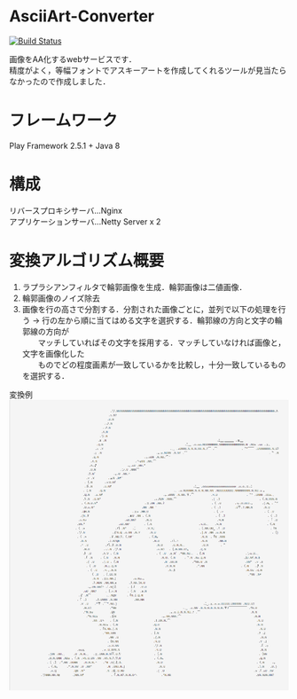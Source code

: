# AsciiArt-Converter
[![Build Status](https://travis-ci.org/SoichiSumi/AsciiArtConverter-WebApp.svg?branch=master)](https://travis-ci.org/SoichiSumi/AsciiArtConverter-WebApp)


画像をAA化するwebサービスです．<br>
精度がよく，等幅フォントでアスキーアートを作成してくれるツールが見当たらなかったので作成しました．


# フレームワーク
Play Framework 2.5.1 + Java 8

# 構成
リバースプロキシサーバ...Nginx<br>
アプリケーションサーバ...Netty Server x 2

# 変換アルゴリズム概要
1. ラプラシアンフィルタで輪郭画像を生成．輪郭画像は二値画像．
2. 輪郭画像のノイズ除去
3. 画像を行の高さで分割する．分割された画像ごとに，並列で以下の処理を行う
  → 行の左から順に当てはめる文字を選択する．輪郭線の方向と文字の輪郭線の方向が<br>
　　マッチしていればその文字を採用する．マッチしていなければ画像と，文字を画像化した<br>
　　ものでどの程度画素が一致しているかを比較し，十分一致しているものを選択する．

変換例<br>
![image](sample.png)
